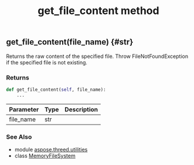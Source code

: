 ﻿---
title: get_file_content method
second_title: Aspose.3D for Python via .NET API References
description: 
type: docs
weight: 20
url: /python-net/aspose.threed.utilities/memoryfilesystem/get_file_content/
is_root: false
---

## get_file_content(file_name) {#str}

Returns the raw content of the specified file.
            Throw FileNotFoundException if the specified file is not existing.

### Returns 





```python
def get_file_content(self, file_name):
    ...
```


| Parameter | Type | Description |
| :- | :- | :- |
| file_name | str |  |



### See Also
* module [aspose.threed.utilities](../../)
* class [MemoryFileSystem](/3d/python-net/aspose.threed.utilities/memoryfilesystem)
